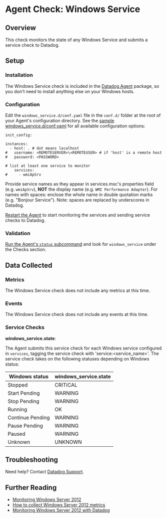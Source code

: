 # Agent Check: Windows Service
## Overview

This check monitors the state of any Windows Service and submits a service check to Datadog.

## Setup

### Installation

The Windows Service check is included in the [Datadog Agent][1] package, so you don't need to install anything else on your Windows hosts.

### Configuration

Edit the `windows_service.d/conf.yaml` file in the `conf.d/` folder at the root of your Agent's configuration directory. See the [sample windows_service.d/conf.yaml][2] for all available configuration options:

```
init_config:

instances:
  - host: . # dot means localhost
#   username: <REMOTESERVER>\<REMOTEUSER> # if 'host' is a remote host
#   password: <PASSWORD>

# list at least one service to monitor
    services:
#     - wmiApSrv
```

Provide service names as they appear in services.msc's properties field (e.g. `wmiApSrv`), **NOT** the display name (e.g. `WMI Performance Adapter`). For names with spaces: enclose the whole name in double quotation marks (e.g. "Bonjour Service").
Note: spaces are replaced by underscores in Datadog.

[Restart the Agent][3] to start monitoring the services and sending service checks to Datadog.

### Validation

[Run the Agent's `status` subcommand][4] and look for `windows_service` under the Checks section.

## Data Collected
### Metrics

The Windows Service check does not include any metrics at this time.

### Events
The Windows Service check does not include any events at this time.

### Service Checks
**windows_service.state**:

The Agent submits this service check for each Windows service configured in `services`, tagging the service check with 'service:<service_name>'. The service check takes on the following statuses depending on Windows status:

|Windows status|windows_service.state|
|---|---|
|Stopped|CRITICAL|
|Start Pending|WARNING|
|Stop Pending|WARNING|
|Running|OK|
|Continue Pending|WARNING|
|Pause Pending|WARNING|
|Paused|WARNING|
|Unknown|UNKNOWN|

## Troubleshooting
Need help? Contact [Datadog Support][5].

## Further Reading

* [Monitoring Windows Server 2012][6]
* [How to collect Windows Server 2012 metrics][7]
* [Monitoring Windows Server 2012 with Datadog][8]


[1]: https://app.datadoghq.com/account/settings#agent
[2]: https://github.com/DataDog/integrations-core/blob/master/windows_service/datadog_checks/windows_service/data/conf.yaml.example
[3]: https://docs.datadoghq.com/agent/faq/agent-commands/#start-stop-restart-the-agent
[4]: https://docs.datadoghq.com/agent/faq/agent-commands/#agent-status-and-information
[5]: https://docs.datadoghq.com/help/
[6]: https://www.datadoghq.com/blog/monitoring-windows-server-2012/
[7]: https://www.datadoghq.com/blog/collect-windows-server-2012-metrics/
[8]: https://www.datadoghq.com/blog/windows-server-monitoring/
